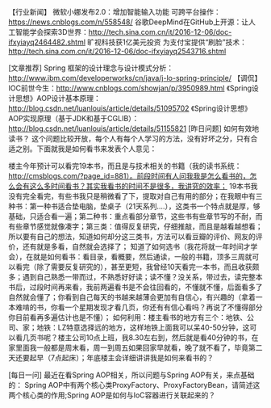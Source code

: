 【行业新闻】
微软小娜发布2.0：增加智能输入功能 可跨平台操作：https://news.cnblogs.com/n/558548/
谷歌DeepMind在GitHub上开源：让人工智能学会探索3D世界：http://tech.sina.com.cn/it/2016-12-06/doc-ifxyiayq2464482.shtml
旷视科技获1亿美元投资 为支付宝提供“刷脸”技术：http://tech.sina.com.cn/it/2016-12-06/doc-ifxyiayq2543716.shtml

[文章推荐]
Spring 框架的设计理念与设计模式分析：http://www.ibm.com/developerworks/cn/java/j-lo-spring-principle/
【调侃】IOC前世今生：http://www.cnblogs.com/showjan/p/3950989.html
《Spring设计思想》AOP设计基本原理：http://blog.csdn.net/luanlouis/article/details/51095702
《Spring设计思想》AOP实现原理（基于JDK和基于CGLIB）：http://blog.csdn.net/luanlouis/article/details/51155821
[昨日问题]
如何有效地读书？
这个问题比较开放，每个人有每个人学习的方法，没有好坏之分，只有合适之别。下面就我是如何看书来发表个人意见：

楼主今年预计可以看完19本书，而且是与技术相关的书籍（我的读书系统：http://cmsblogs.com/?page_id=881）。前段时间有人问我我是怎么看书的，怎么会有这么多时间看书？其实我看书的时间不是很多，我讲究的效率；
19本书我没有完全看完，有些书我只是稍微看了下，提取对自己有用的部分；在我眼中有三种书：第一种书适合垫电脑，垫桌子（21天系列....），这类书一个特点就是厚，够基础，只适合看一遍；第二种书：重点看部分章节，这些书有些章节写的不耐，而有些章节感觉就像凑字；第三类：值得反复研究，仔细推敲，而且是越看越想看；所以要有自己的想法，知道如何却分这三类书，方法可以看豆瓣的评价、网友的评价，还有就是多看，自然就会选择了；
知道了如何选书（我花将就一年时间才学会），在就是如何看书：看目录，看概要，然后通读，一般的书籍，顶多三周就可以看完（除了需要反复研究的），甚至更短，我曾经10天看完一本书，而且收获颇多；遇到自己熟悉一带而过，不熟悉好好读；读不懂？没关系，带过去，读完整本书后，过段时间再来看，我前两遍看书是不会往回看的，不懂就不懂，后面看多了自然就会懂了；你看到自己每天的书越来越薄会更加有自信心，有兴趣的（拿着一本难啃的书，你看一个星期发现才看几页，你还有有信心看吗？再说了不懂得部分你目前看再多遍估计也是不懂）；
如何利用：楼主看书的地方有三个：地铁、公司、家；地铁：LZ特意选择远的地方，这样地铁上面我可以呆40-50分钟，这可以看几页书呢？楼主公司10点上班，我8.30左右到，然后就是看40分钟的书，在家里面我一般都是周末看，周一到周五如果回家早就看，晚了就不看了，毕竟第二天还要起早（7点起床）；年底楼主会详细讲讲我是如何来看书的？

[每日一问]
最近在看Spring AOP相关，所以问题与Spring AOP有关，来点基础的：
Spring AOP中有两个核心类ProxyFactory、ProxyFactoryBean，请简述这两个核心类的作用;Spring AOP是如何与IoC容器进行关联起来的？
